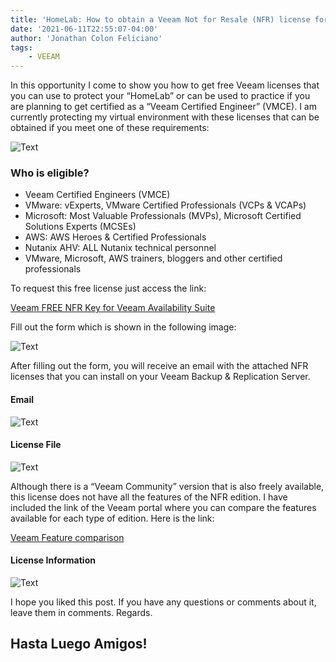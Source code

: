 ```yaml
---
title: 'HomeLab: How to obtain a Veeam Not for Resale (NFR) license for your HomeLab protection'
date: '2021-06-11T22:55:07-04:00'
author: 'Jonathan Colon Feliciano'
tags:
    - VEEAM
---
```


In this opportunity I come to show you how to get free Veeam licenses that you can use to protect your “HomeLab” or can be used to practice if you are planning to get certified as a “Veeam Certified Engineer” (VMCE). I am currently protecting my virtual environment with these licenses that can be obtained if you meet one of these requirements:

![Text](/img/image.webp#center)

### **Who is eligible?**

- Veeam Certified Engineers (VMCE)
- VMware: vExperts, VMware Certified Professionals (VCPs & VCAPs)
- Microsoft: Most Valuable Professionals (MVPs), Microsoft Certified Solutions Experts (MCSEs)
- AWS: AWS Heroes & Certified Professionals
- Nutanix AHV: ALL Nutanix technical personnel
- VMware, Microsoft, AWS trainers, bloggers and other certified professionals

To request this free license just access the link:

[Veeam FREE NFR Key for Veeam Availability Suite](https://go.veeam.com/free-nfr-veeam-availability-suite)

Fill out the form which is shown in the following image:

![Text](/img/veeam-nfr.webp#center)

After filling out the form, you will receive an email with the attached NFR licenses that you can install on your Veeam Backup & Replication Server.

#### Email

![Text](/img/2021-06-11_21-41-edited.webp#center)

#### License File

![Text](/img/2021-06-11_21-43.webp#center)

Although there is a “Veeam Community” version that is also freely available, this license does not have all the features of the NFR edition. I have included the link of the Veeam portal where you can compare the features available for each type of edition. Here is the link:

[Veeam Feature comparison](https://www.veeam.com/products-edition-comparison.html)

#### License Information

![Text](/img/2021-06-11_23-15-768x887.webp#center)

I hope you liked this post. If you have any questions or comments about it, leave them in comments. Regards.

## Hasta Luego Amigos!
